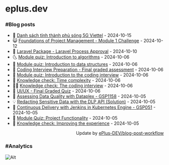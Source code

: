 # eplus.dev

### #Blog posts

<!-- BLOG-POST-LIST:START -->
 - 🧰 [Danh sách tỉnh thành phủ sóng 5G Viettel](https://eplus.dev/danh-sach-tinh-thanh-phu-song-5) - 2024-10-15
 - 😺 [Foundations of Project Management - Module 1 Challenge](https://eplus.dev/foundations-of-project-management-module-1-challenge) - 2024-10-12
 - 🗽 [Laravel Package - Laravel Process Approval](https://eplus.dev/laravel-package-laravel-process) - 2024-10-10
 - 🌜 [Module quiz: Introduction to algorithms](https://eplus.dev/module-quiz-introduction-to-a) - 2024-10-06
 - 📝 [Module quiz: Introduction to data structures](https://eplus.dev/module-quiz-introduction-to-data-s) - 2024-10-06
 - 🚀 [Coding Interview Preparation - Final graded assessment](https://eplus.dev/coding-interview-preparation-final-graded-a) - 2024-10-06
 - 💼 [Module quiz: Introduction to the coding interview](https://eplus.dev/module-quiz-introduction-to-the-coding-) - 2024-10-06
 - 🦣 [Knowledge check: Time complexity](https://eplus.dev/knowledge-check-time-c) - 2024-10-06
 - 👨‍🏫 [Knowledge check: The coding interview](https://eplus.dev/knowledge-check-the-coding-) - 2024-10-06
 - 🔭 [UI/UX - Final Graded Quiz](https://eplus.dev/uiux-final-gr) - 2024-10-06
 - 🤡 [Assessing Data Quality with Dataplex - GSP1158](https://eplus.dev/assessing-data-quality-with-dataple) - 2024-10-05
 - 💡 [Redacting Sensitive Data with the DLP API &lpar;Solution&rpar;](https://eplus.dev/redacting-sensitive-data-with-the-dlp-api) - 2024-10-05
 - 🦣 [Continuous Delivery with Jenkins in Kubernetes Engine - GSP051](https://eplus.dev/continuous-delivery-with-jenkins-in-kubernetes-engi) - 2024-10-05
 - 💪 [Module Quiz: Project Functionality](https://eplus.dev/module-quiz-project-func) - 2024-10-05
 - 🤡 [Knowledge check: Improving the experience](https://eplus.dev/knowledge-check-improving-the-e) - 2024-10-05<!-- BLOG-POST-LIST:END -->

<div align="right">
  Update by <a target="_blank"
    href="https://github.com/ePlus-DEV/blog-post-workflow">ePlus-DEV/blog-post-workflow</a>
</div>

### #Analytics
![Alt](https://repobeats.axiom.co/api/embed/9990f7cddfbad8d834990b10ccad05f81ac1096f.svg "Repobeats analytics image")
